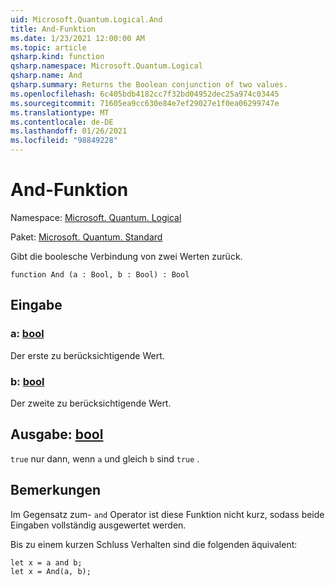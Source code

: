 ```yaml
---
uid: Microsoft.Quantum.Logical.And
title: And-Funktion
ms.date: 1/23/2021 12:00:00 AM
ms.topic: article
qsharp.kind: function
qsharp.namespace: Microsoft.Quantum.Logical
qsharp.name: And
qsharp.summary: Returns the Boolean conjunction of two values.
ms.openlocfilehash: 6c405bdb4182cc7f32bd04952dec25a974c03445
ms.sourcegitcommit: 71605ea9cc630e84e7ef29027e1f0ea06299747e
ms.translationtype: MT
ms.contentlocale: de-DE
ms.lasthandoff: 01/26/2021
ms.locfileid: "98849228"
---
```

# <a name="and-function"></a>And-Funktion

Namespace: [Microsoft. Quantum. Logical](xref:Microsoft.Quantum.Logical)

Paket: [Microsoft. Quantum. Standard](https://nuget.org/packages/Microsoft.Quantum.Standard)


Gibt die boolesche Verbindung von zwei Werten zurück.

```qsharp
function And (a : Bool, b : Bool) : Bool
```


## <a name="input"></a>Eingabe

### <a name="a--bool"></a>a: [bool](xref:microsoft.quantum.lang-ref.bool)

Der erste zu berücksichtigende Wert.


### <a name="b--bool"></a>b: [bool](xref:microsoft.quantum.lang-ref.bool)

Der zweite zu berücksichtigende Wert.



## <a name="output--bool"></a>Ausgabe: [bool](xref:microsoft.quantum.lang-ref.bool)

`true` nur dann, wenn `a` und gleich `b` sind `true` .

## <a name="remarks"></a>Bemerkungen

Im Gegensatz zum- `and` Operator ist diese Funktion nicht kurz, sodass beide Eingaben vollständig ausgewertet werden.

Bis zu einem kurzen Schluss Verhalten sind die folgenden äquivalent:

```qsharp
let x = a and b;
let x = And(a, b);
```